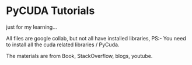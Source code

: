 # PyCUDA Tutorials
just for my learning...

All files are google collab, but not all have installed libraries, PS:- You need to install all the cuda related libraries / PyCuda.

The materials are from Book, StackOverflow, blogs, youtube.
